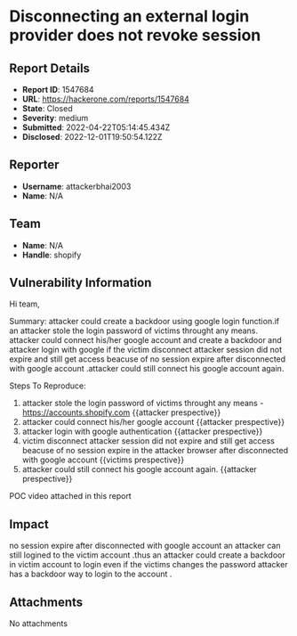 # Disconnecting an external login provider does not revoke session

## Report Details
- **Report ID**: 1547684
- **URL**: https://hackerone.com/reports/1547684
- **State**: Closed
- **Severity**: medium
- **Submitted**: 2022-04-22T05:14:45.434Z
- **Disclosed**: 2022-12-01T19:50:54.122Z

## Reporter
- **Username**: attackerbhai2003
- **Name**: N/A

## Team
- **Name**: N/A
- **Handle**: shopify

## Vulnerability Information
Hi team,

Summary:
attacker could create a backdoor using google login function.if an attacker stole the  login password of victims throught any means. attacker could connect his/her google account and create a backdoor and attacker login with google  if the victim disconnect attacker session did  not expire and still get access beacuse of no session expire after disconnected with google account .attacker could still connect his google account again.

Steps To Reproduce:
  1. attacker stole the  login password of victims throught any means - https://accounts.shopify.com {{attacker prespective}}
  2.  attacker could connect his/her google account {{attacker prespective}}
 3. attacker login with google authentication {{attacker prespective}}
4. victim disconnect attacker session did  not expire and still get access beacuse of no session expire  in the attacker browser after disconnected with google account {{victims prespective}}
5. attacker could still connect his google account again. {{attacker prespective}}

POC video attached in this report

## Impact

no session expire after disconnected with google account an attacker can still logined to the victim account .thus an attacker could create a backdoor in victim account to login even if the victims changes the password attacker has a backdoor way to login to the account .

## Attachments
No attachments

